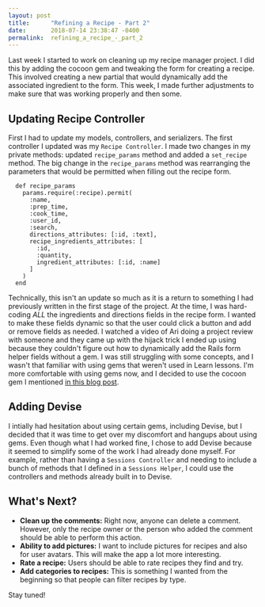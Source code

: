 ```yaml
---
layout: post
title:      "Refining a Recipe - Part 2"
date:       2018-07-14 23:38:47 -0400
permalink:  refining_a_recipe_-_part_2
---
```



Last week I started to work on  cleaning up my recipe manager project. I did this by adding the cocoon gem and tweaking the form for creating a recipe. This involved creating a new partial that would dynamically add the associated ingredient to the form. This week, I made further adjustments to make sure that was working properly and then some. 



## Updating Recipe Controller

First I had to update my models, controllers, and serializers. The first controller I updated was my `Recipe Controller`. I made two changes in my private methods: updated `recipe_params` method and added a `set_recipe` method. The big change in the `recipe_params` method was rearranging the parameters that would be permitted when filling out the recipe form.

```
  def recipe_params
    params.require(:recipe).permit(
      :name,
      :prep_time,
      :cook_time,
      :user_id,
      :search,
      directions_attributes: [:id, :text],
      recipe_ingredients_attributes: [
        :id,
        :quantity,
        ingredient_attributes: [:id, :name]
      ]
    )
  end
```
	
Technically, this isn't an update so much as it is a return to something I had previously written in the first stage of the project. At the time, I was hard-coding *ALL* the ingredients and directions fields in the recipe form. I wanted to make these fields dynamic so that the user could click a button and add or remove fields as needed. I watched a video of Ari doing a project review with someone and they came up with the hijack trick I ended up using because they couldn't figure out how to dynamically add the Rails form helper fields without a gem. I was still struggling with some concepts, and I wasn't that familiar with using gems that weren't used in Learn lessons. I'm more comfortable with using gems now, and I decided to use the cocoon gem I mentioned [in this blog post](http://marcnjaramillo.com/refining_a_recipe).

## Adding Devise

I intially had hesitation about using certain gems, including Devise, but I decided that it was time to get over my discomfort and hangups about using gems. Even though what I had worked fine, I chose to add Devise because it seemed to simplify some of the work I had already done myself. For example, rather than having a `Sessions Controller` and needing to include a bunch of methods that I defined in a `Sessions Helper`, I could use the controllers and methods already built in to Devise. 

## What's Next?

* **Clean up the comments:** Right now, anyone can delete a comment. However, only the recipe owner or the person who added the comment should be able to perform this action. 
* **Ability to add pictures:** I want to include pictures for recipes and also for user avatars. This will make the app a lot more interesting.
* **Rate a recipe:** Users should be able to rate recipes they find and try.
* **Add categories to recipes:** This is something I wanted from the beginning so that people can filter recipes by type.

Stay tuned!




 
 
